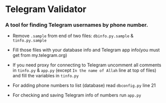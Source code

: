 # Telegram Validator

### A tool for finding Telegram usernames by phone number.

* Remove `.sample` from end of two files: `dbinfo.py.sample` & `tinfo.py.sample`

* Fill those files with your database info and Telegram app info(you must get from my.telegram.org)

* If you need proxy for connecting to Telegram uncomment all comments in `tinfo.py` & `app.py` (except `In the name of Allah` line at top of files) and fill the variables in `tinfo.py`

* For adding phone numbers to list (database) read `dbconfig.py` line 21

* For checking and saving Telegram info of numbers run `app.py`